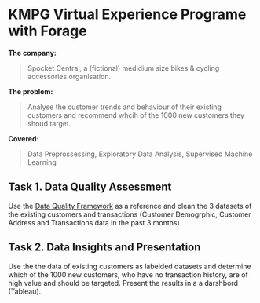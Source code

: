 # KMPG Virtual Experience Programe with Forage 
__The company:__
>Spocket Central, a (fictional) medidium size bikes & cycling accessories organisation.

__The problem:__  
>Analyse the customer trends and behaviour of their existing customers and recommend whcih of the 1000 new customers they shoud target. 

__Covered:__
>Data Preprossessing, Exploratory Data Analysis, Supervised Machine Learning

## __Task 1. Data Quality Assessment__

Use the [Data Quality Framework](https://images.app.goo.gl/ezoZeFvVzoxqJw53A) as a reference and clean the 3 datasets of the existing customers and transactions (Customer Demogrphic, Customer Address and Transactions data in the past 3 months) 

## __Task 2. Data Insights and Presentation__
Use the the data of existing customers as labelded datasets and determine which of the 1000 new customers, who have no transaction history, are of high value and should be targeted. Present the results in a a darshbord (Tableau).


